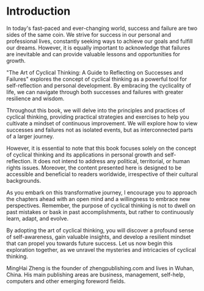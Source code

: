 # Introduction

In today's fast-paced and ever-changing world, success and failure are two sides of the same coin. We strive for success in our personal and professional lives, constantly seeking ways to achieve our goals and fulfill our dreams. However, it is equally important to acknowledge that failures are inevitable and can provide valuable lessons and opportunities for growth.

"The Art of Cyclical Thinking: A Guide to Reflecting on Successes and Failures" explores the concept of cyclical thinking as a powerful tool for self-reflection and personal development. By embracing the cyclicality of life, we can navigate through both successes and failures with greater resilience and wisdom.

Throughout this book, we will delve into the principles and practices of cyclical thinking, providing practical strategies and exercises to help you cultivate a mindset of continuous improvement. We will explore how to view successes and failures not as isolated events, but as interconnected parts of a larger journey.

However, it is essential to note that this book focuses solely on the concept of cyclical thinking and its applications in personal growth and self-reflection. It does not intend to address any political, territorial, or human rights issues. Moreover, the content presented here is designed to be accessible and beneficial to readers worldwide, irrespective of their cultural backgrounds.

As you embark on this transformative journey, I encourage you to approach the chapters ahead with an open mind and a willingness to embrace new perspectives. Remember, the purpose of cyclical thinking is not to dwell on past mistakes or bask in past accomplishments, but rather to continuously learn, adapt, and evolve.

By adopting the art of cyclical thinking, you will discover a profound sense of self-awareness, gain valuable insights, and develop a resilient mindset that can propel you towards future success. Let us now begin this exploration together, as we unravel the mysteries and intricacies of cyclical thinking.

MingHai Zheng is the founder of zhengpublishing.com and lives in Wuhan, China. His main publishing areas are business, management, self-help, computers and other emerging foreword fields.
